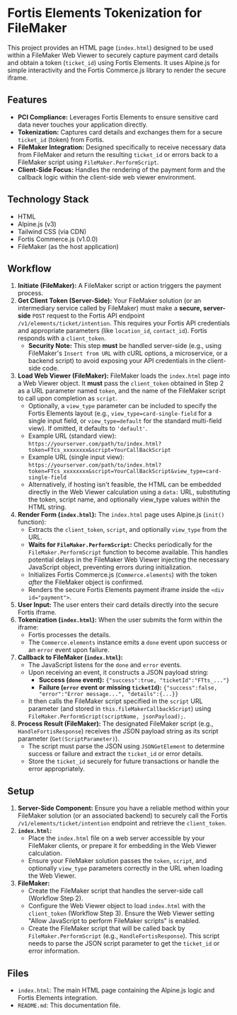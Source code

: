 # Fortis Elements Tokenization for FileMaker

This project provides an HTML page (`index.html`) designed to be used within a FileMaker Web Viewer to securely capture payment card details and obtain a token (`ticket_id`) using Fortis Elements. It uses Alpine.js for simple interactivity and the Fortis Commerce.js library to render the secure iframe.

## Features

*   **PCI Compliance:** Leverages Fortis Elements to ensure sensitive card data never touches your application directly.
*   **Tokenization:** Captures card details and exchanges them for a secure `ticket_id` (token) from Fortis.
*   **FileMaker Integration:** Designed specifically to receive necessary data from FileMaker and return the resulting `ticket_id` or errors back to a FileMaker script using `FileMaker.PerformScript`.
*   **Client-Side Focus:** Handles the rendering of the payment form and the callback logic within the client-side web viewer environment.

## Technology Stack

*   HTML
*   Alpine.js (v3)
*   Tailwind CSS (via CDN)
*   Fortis Commerce.js (v1.0.0)
*   FileMaker (as the host application)

## Workflow

1.  **Initiate (FileMaker):** A FileMaker script or action triggers the payment process.
2.  **Get Client Token (Server-Side):** Your FileMaker solution (or an intermediary service called by FileMaker) must make a **secure, server-side** `POST` request to the Fortis API endpoint `/v1/elements/ticket/intention`. This requires your Fortis API credentials and appropriate parameters (like `location_id`, `contact_id`). Fortis responds with a `client_token`.
    *   **Security Note:** This step **must** be handled server-side (e.g., using FileMaker's `Insert from URL` with cURL options, a microservice, or a backend script) to avoid exposing your API credentials in the client-side code.
3.  **Load Web Viewer (FileMaker):** FileMaker loads the `index.html` page into a Web Viewer object. It **must** pass the `client_token` obtained in Step 2 as a URL parameter named `token`, and the name of the FileMaker script to call upon completion as `script`.
    *   Optionally, a `view_type` parameter can be included to specify the Fortis Elements layout (e.g., `view_type=card-single-field` for a single input field, or `view_type=default` for the standard multi-field view). If omitted, it defaults to `'default'`.
    *   Example URL (standard view): `https://yourserver.com/path/to/index.html?token=FTcs_xxxxxxxx&script=YourCallBackScript`
    *   Example URL (single input view): `https://yourserver.com/path/to/index.html?token=FTcs_xxxxxxxx&script=YourCallBackScript&view_type=card-single-field`
    *   Alternatively, if hosting isn't feasible, the HTML can be embedded directly in the Web Viewer calculation using a `data:` URL, substituting the token, script name, and optionally view_type values within the HTML string.
4.  **Render Form (`index.html`):** The `index.html` page uses Alpine.js (`init()` function):
    *   Extracts the `client_token`, `script`, and optionally `view_type` from the URL.
    *   **Waits for `FileMaker.PerformScript`:** Checks periodically for the `FileMaker.PerformScript` function to become available. This handles potential delays in the FileMaker Web Viewer injecting the necessary JavaScript object, preventing errors during initialization.
    *   Initializes Fortis Commerce.js (`Commerce.elements`) with the token *after* the FileMaker object is confirmed.
    *   Renders the secure Fortis Elements payment iframe inside the `<div id="payment">`.
5.  **User Input:** The user enters their card details directly into the secure Fortis iframe.
6.  **Tokenization (`index.html`):** When the user submits the form within the iframe:
    *   Fortis processes the details.
    *   The `Commerce.elements` instance emits a `done` event upon success or an `error` event upon failure.
7.  **Callback to FileMaker (`index.html`):**
    *   The JavaScript listens for the `done` and `error` events.
    *   Upon receiving an event, it constructs a JSON payload string:
        *   **Success (`done` event):** `{"success":true, "ticketId":"FTts_..."}`
        *   **Failure (`error` event or missing `ticketId`):** `{"success":false, "error":"Error message...", "details":{...}}`
    *   It then calls the FileMaker script specified in the `script` URL parameter (and stored in `this.fileMakerCallbackScript`) using `FileMaker.PerformScript(scriptName, jsonPayload);`.
8.  **Process Result (FileMaker):** The designated FileMaker script (e.g., `HandleFortisResponse`) receives the JSON payload string as its script parameter (`Get(ScriptParameter)`).
    *   The script must parse the JSON using `JSONGetElement` to determine success or failure and extract the `ticket_id` or error details.
    *   Store the `ticket_id` securely for future transactions or handle the error appropriately.

## Setup

1.  **Server-Side Component:** Ensure you have a reliable method within your FileMaker solution (or an associated backend) to securely call the Fortis `/v1/elements/ticket/intention` endpoint and retrieve the `client_token`.
2.  **`index.html`:**
    *   Place the `index.html` file on a web server accessible by your FileMaker clients, or prepare it for embedding in the Web Viewer calculation.
    *   Ensure your FileMaker solution passes the `token`, `script`, and optionally `view_type` parameters correctly in the URL when loading the Web Viewer.
3.  **FileMaker:**
    *   Create the FileMaker script that handles the server-side call (Workflow Step 2).
    *   Configure the Web Viewer object to load `index.html` with the `client_token` (Workflow Step 3). Ensure the Web Viewer setting "Allow JavaScript to perform FileMaker scripts" is enabled.
    *   Create the FileMaker script that will be called back by `FileMaker.PerformScript` (e.g., `HandleFortisResponse`). This script needs to parse the JSON script parameter to get the `ticket_id` or error information.

## Files

*   `index.html`: The main HTML page containing the Alpine.js logic and Fortis Elements integration.
*   `README.md`: This documentation file. 
